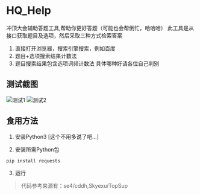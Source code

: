 # HQ_Help
冲顶大会辅助答题工具,帮助你更好答题（可能也会帮倒忙，哈哈哈）
此工具是从接口获取题目及选项，然后采取三种方式检索答案
1. 直接打开浏览器，搜索引擎搜索，例如百度
2. 题目+选项搜索结果计数法
3. 题目搜索结果包含选项词频计数法
具体哪种好请各位自己判别

## 测试截图
![测试1]()
![测试2]()

## 食用方法
1. 安装Python3 [这个不用多说了吧...]

2. 安装所需Python包
```python
pip install requests
```
3. 运行



> 代码参考来源有：se4/cddh,Skyexu/TopSup
